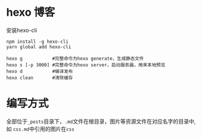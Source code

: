 # hexo 博客

安装hexo-cli
```
npm install -g hexo-cli
yarn global add hexo-cli
```


```
hexo g           #完整命令为hexo generate，生成静态文件
hexo s [-p 3000] #完整命令为hexo server，启动服务器，用来本地预览
hexo d           #编译发布
hexo clean       #清除缓存
```

# 编写方式
全部位于`_posts`目录下，`.md`文件在根目录，图片等资源文件在对应名字的目录中, 如 `css.md`中引用的图片在`css` 